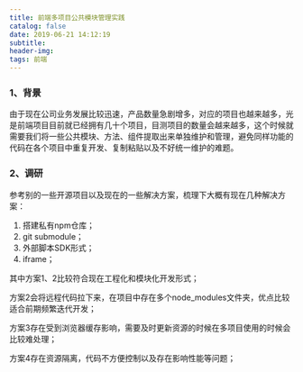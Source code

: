 ```yaml
---
title: 前端多项目公共模块管理实践
catalog: false
date: 2019-06-21 14:12:19
subtitle:
header-img:
tags: 前端
---
```


### 1、背景

由于现在公司业务发展比较迅速，产品数量急剧增多，对应的项目也越来越多，光是前端项目目前就已经拥有几十个项目，目测项目的数量会越来越多，这个时候就需要我们将一些公共模块、方法、组件提取出来单独维护和管理，避免同样功能的代码在各个项目中重复开发、复制粘贴以及不好统一维护的难题。

### 2、调研

参考别的一些开源项目以及现在的一些解决方案，梳理下大概有现在几种解决方案：

1. 搭建私有npm仓库；
2. git submodule；
3. 外部脚本SDK形式；
4. iframe；

其中方案1、2比较符合现在工程化和模块化开发形式；

方案2会将远程代码拉下来，在项目中存在多个node_modules文件夹，优点比较适合前期频繁迭代开发；

方案3存在受到浏览器缓存影响，需要及时更新资源的时候在多项目使用的时候会比较难处理；

方案4存在资源隔离，代码不方便控制以及存在影响性能等问题；
